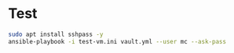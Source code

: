 # Test 
```bash
sudo apt install sshpass -y
ansible-playbook -i test-vm.ini vault.yml --user mc --ask-pass
```